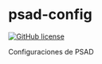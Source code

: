# psad-config

[![GitHub license](https://sinfallas.files.wordpress.com/2016/02/gpl.png)](https://github.com/xanadu-linux/psad-config/blob/master/LICENSE)

Configuraciones de PSAD
